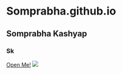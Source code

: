 # Somprabha.github.io
## Somprabha Kashyap
### Sk
[Open Me!](https://docs.github.com/en/get-started/writing-on-github/getting-started-with-writing-and-formatting-on-github/basic-writing-and-formatting-syntax)
<img src = Wallpaper.jpg>
